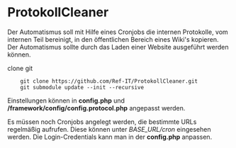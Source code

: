 # ProtokollCleaner

Der Automatismus soll mit Hilfe eines Cronjobs die internen Protokolle, vom internen Teil bereinigt, in den öffentlichen Bereich eines Wiki's kopieren. Der Automatismus sollte durch das Laden einer Website ausgeführt werden können.

clone git

```
    git clone https://github.com/Ref-IT/ProtokollCleaner.git
    git submodule update --init --recursive
```

Einstellungen können in **config.php** und **/framework/config/config.protocol.php** angepasst werden.

Es müssen noch Cronjobs angelegt werden, die bestimmte URLs regelmäßig aufrufen.
Diese können unter *BASE_URL/cron* eingesehen werden. Die Login-Credentials kann man in der **config.php** anpassen.
